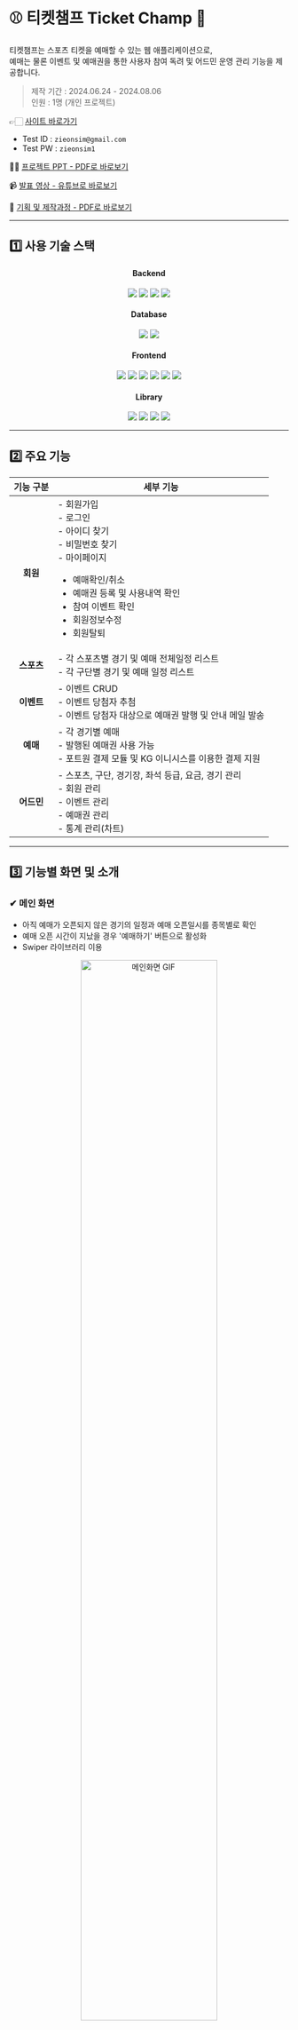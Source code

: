 # ⚾ 티켓챔프 Ticket Champ 🏀
티켓챔프는 스포츠 티켓을 예매할 수 있는 웹 애플리케이션으로,<br>
예매는 물론 이벤트 및 예매권을 통한 사용자 참여 독려 및 어드민 운영 관리 기능을 제공합니다.

> 제작 기간 : 2024.06.24 - 2024.08.06<br>
> 인원 : 1명 (개인 프로젝트)

👉🏻 [사이트 바로가기](http://49.142.157.251:9090/javaclassS8/)
- Test ID : `zieonsim@gmail.com`
- Test PW : `zieonsim1`

💁🏻 [프로젝트 PPT - PDF로 바로보기](https://drive.google.com/file/d/1bmj5CtD9-SUZuZjP3VzfuW1oEs7kOt9n/view?usp=sharing)
<br>

📹 [발표 영상 - 유튜브로 바로보기](https://youtu.be/gPB3dMz0ztY)

💭 [기획 및 제작과정 - PDF로 바로보기](https://docs.google.com/spreadsheets/d/1e1T5jBh-7tM7CjCwONiFs9F7OIGQVMUJmeAd8-6eK-Q/edit?usp=sharing)
<hr>

## 1️⃣ 사용 기술 스택
<div align="center">
<h4>Backend</h4>
<img src="https://img.shields.io/badge/Java8-007396?style=flat-square&logo=OpenJDK&logoColor=white">
<img src="https://img.shields.io/badge/Spring Framework-6DB33F?style=flat-square&logo=Spring&logoColor=white">
<img src="https://img.shields.io/badge/Spring Security-00AB77?style=flat-square&amp;logo=springsecurity&amp;logoColor=white">
<img src="https://img.shields.io/badge/apache tomcat-F8DC75?style=flat-square&amp;logo=apachetomcat&amp;logoColor=black">
<br>
  
<h4>Database</h4>
<img src="https://img.shields.io/badge/MySQL-4479A1?style=flat-square&logo=mysql&logoColor=white">
<img src="https://img.shields.io/badge/MyBatis-9EB0A2?style=flat-square&amp;logo=&amp;logoColor=white">
<br>
  
<h4>Frontend</h4>
<img src="https://img.shields.io/badge/javascript-F7DF1E?style=flat-square&logo=javascript&logoColor=black">
<img src="https://img.shields.io/badge/jquery-0769AD?style=flat-square&logo=jquery&logoColor=white">
<img src="https://img.shields.io/badge/JSP-BEFCFF?style=flat-square&amp;logo=&amp;logoColor=white">
<img src="https://img.shields.io/badge/html5-E34F26?style=flat-square&logo=html5&logoColor=white"> 
<img src="https://img.shields.io/badge/css-1572B6?style=flat-square&logo=css3&logoColor=white"> 
<img src="https://img.shields.io/badge/bootstrap-7952B3?style=flat-square&logo=bootstrap&logoColor=white">
<br>

<h4>Library</h4>
<img src="https://img.shields.io/badge/ckeditor4-0287D0?style=flat-square&logo=ckeditor4&logoColor=white">
<img src="https://img.shields.io/badge/PortOne-FF6633?style=flat-square&logo=PortOne&logoColor=white">
<img src="https://img.shields.io/badge/chartjs-FF6384?style=flat-square&logo=chartdotjs&logoColor=white">
<img src="https://img.shields.io/badge/swiper-6332F6?style=flat-square&logo=swiper&logoColor=white">
</div>
<hr>

## 2️⃣ 주요 기능
<div align="center">

| **기능 구분** | **세부 기능** |
|:---------------:|---------------|
| **회원**   | - 회원가입 <br> - 로그인 <br> - 아이디 찾기 <br> - 비밀번호 찾기 <br> - 마이페이지 <ul><li>예매확인/취소</li><li>예매권 등록 및 사용내역 확인</li><li>참여 이벤트 확인</li><li>회원정보수정</li><li>회원탈퇴</li></ul>  |
| **스포츠** | - 각 스포츠별 경기 및 예매 전체일정 리스트 <br> - 각 구단별 경기 및 예매 일정 리스트 |
| **이벤트** | - 이벤트 CRUD <br> - 이벤트 당첨자 추첨 <br> - 이벤트 당첨자 대상으로 예매권 발행 및 안내 메일 발송 |
| **예매**   | - 각 경기별 예매 <br> - 발행된 예매권 사용 가능 <br> - 포트원 결제 모듈 및 KG 이니시스를 이용한 결제 지원 |
| **어드민** | - 스포츠, 구단, 경기장, 좌석 등급, 요금, 경기 관리 <br> - 회원 관리 <br> - 이벤트 관리 <br> - 예매권 관리 <br> - 통계 관리(차트) |

</div>

<hr>

## 3️⃣ 기능별 화면 및 소개
### ✔ 메인 화면
- 아직 예매가 오픈되지 않은 경기의 일정과 예매 오픈일시를 종목별로 확인
- 예매 오픈 시간이 지났을 경우 '예매하기' 버튼으로 활성화
- Swiper 라이브러리 이용
<p align="center">
  <img src="https://github.com/user-attachments/assets/dab1d89d-3304-4cbe-9e2c-109eea887f35" alt="메인화면 GIF" width="70%">
</p>

### ✔ 회원가입
- 이메일, 비밀번호, 이름, 휴대폰 번호 입력
- 프론트엔드 유효성 검사 처리
- 입력한 이메일로 인증번호 발송(SMTP)
- 이메일 인증번호 발송 전 중복 체크
- Spring security를 이용한 비밀번호 암호화
<p align="center">
<img src="https://github.com/user-attachments/assets/83426e4e-da98-48a0-9633-f5f65972abd6" alt="회원가입 GIF" width="70%">
</p>

### ✔ 로그인
- 아이디 / 비밀번호 일치여부 확인
- 자동 로그인 구현
- 로그인 성공 시 홈화면으로 이동 및 헤더에 로그인한 이메일 아이디 노출
<p align="center">
<img src="https://github.com/user-attachments/assets/543a0e88-00fe-4b25-a2a3-31df71a919ff" alt="로그인 GIF" width="70%">
</p>

### ✔ 아이디 찾기
- 이름 + 휴대폰 번호 조합으로 이메일 아이디 찾기
- 계정이 존재할 경우 마스킹된 이메일 아이디와 가입일자를 안내
- 입력한 정보로 가입된 아이디가 여러 개일 경우 로그인할 아이디 선택 가능
<p align="center">
<img src="https://github.com/user-attachments/assets/f30608e5-0fa8-46f3-a23a-1dcbf73e6102" alt="아이디찾기 GIF" width="70%">
</p>

### ✔ 비밀번호 찾기
- 이름 + 이메일 아이디 조합으로 계정 유무 확인
- 계정이 존재할 경우 입력한 이메일로 인증번호 발송
- 인증번호 일치 시 새로운 비밀번호 설정 가능
<p align="center">
<img src="https://github.com/user-attachments/assets/f69b97a9-05c3-48db-b65e-c8c00770a63c" alt="비밀번호찾기 GIF" width="70%">
</p>

### ✔ 스포츠별 전체일정 / 구단별 예매하기 페이지
#### ☑️ 공통
예매가 오픈되기 전에는 오픈 예정 일시가 표시되며, 오픈 후에는 '예매하기' 버튼이 표시됨
#### ☑️ 스포츠별 전체 일정
오늘부터 이번 달 마지막 경기까지의 일정 확인
#### ☑️ 구단별 예매하기
- 오늘부터 다음 달 마지막 경기까지 선택한 구단의 홈 경기를 확인할 수 있음
- 오늘 경기의 경우, 예매 마감 시간이 지나면 일정에서 자동으로 제거
<p align="center">
<img src="https://github.com/user-attachments/assets/a8fe6727-eccf-4d1f-8911-1c6e4817e847" alt="스포츠별 전체일정 구단별 예매하기 페이지 GIF" width="70%">
</p>

#### ☑️ 실시간 예매 오픈 알림
당일 예매 오픈 경기 강조 표시로 신속한 티켓 구매 기회 제공
<p align="center">
<img src="https://github.com/user-attachments/assets/5ba397cf-7cca-4a98-9a7d-095127129bfc" alt="실시간 예매 오픈 알림" width="70%">
</p>

### ✔ 이벤트
- 이벤트 콘텐츠에 댓글 작성 시 이벤트 참여
- 본인 댓글만 수정 및 삭제 가능
- 댓글 삭제 시 이벤트 참여 철회
- 이벤트당 한 번만 댓글 작성 및 참여 가능
<p align="center">
<img src="https://github.com/user-attachments/assets/d5114717-2f9c-41c7-9881-dc4d42e96758" alt="이벤트 댓글 작성 수정 삭제 GIF" width="70%">
</p>

- 당첨자 발표 게시판에서 마스킹된 이메일 아이디로 당첨자 확인 가능
<p align="center">
<img src="https://github.com/user-attachments/assets/46ec10a6-3456-406f-9752-f664fbbc193b" alt="이벤트 당첨자 발표 확인 GIF" width="70%">
</p>

### ✔ 예매
#### ☑️ 날짜/회차 선택
1. 메인화면, 스포츠 전체일정, 구단별 예매 페이지에서 '예매하기' 클릭 시 새 창으로 예매 창 열림
2. 예매 창 접속 시 CAPTCHA 생성 및 검증
3. 보안문자 일치 시에만 다음 단계로 이동 가능
<p align="center">
<img src="https://github.com/user-attachments/assets/1b29af2b-fa42-454d-8f40-9be4546cbff3" alt="예매1 GIF" width="70%">
</p>

#### ☑️ 등급/좌석 선택
4. 좌석 등급 리스트에서 좌석 선택
5. 매수 선택 후 다음 단계로 이동
<p align="center">
<img src="https://github.com/user-attachments/assets/dcd148a8-be67-4ef4-8826-9fdaddd12fac" alt="예매2 GIF" width="70%">
</p>

#### ☑️ 권종/할인/매수 선택
6. 매수에 맞춰 원하는 권종 선택
7. 티켓 금액과 예매 수수료(장당 1,000원) 누적
8. 스포츠 예매권 선택 시, 마이페이지에서 등록한 예매권 사용 또는 새로 등록 후 사용 가능
9. 스포츠 예매권은 티켓 금액과 수수료 누적 제외
<p align="center">
<img src="https://github.com/user-attachments/assets/8ed1f06a-aba0-4b2b-920e-640cde6f74e3" alt="예매3 GIF" width="70%">
</p>

#### ☑️ 예매확인
10. 예매자 확인 및 취소기한/수수료 동의 후 결제 가능
11. 약관 미동의 시 결제 불가
<p align="center">
<img src="https://github.com/user-attachments/assets/8d0ef359-b5b8-466b-9849-be3df33b3e97" alt="예매4 GIF" width="70%">
</p>

#### ☑️ 결제
12. 포트원 결제 API로 결제 및 예매 처리
13. 예매권으로 결제 금액이 0원일 경우 결제 없이 예매만 진행
<p align="center">
<img src="https://github.com/user-attachments/assets/958e1c61-5467-4431-ba98-38a7a6e96f5b" alt="예매5 GIF" width="70%">
</p>

#### ☑️ 예매완료
14. 결제 완료 후 생성된 예매번호, 상세 좌석번호 등 확인 가능
15. 내역 프린트 및 PDF 저장 가능
16. '예매확인' 버튼 시 마이페이지 > 예매관리 > 예매확인/취소 > 예매확인 리스트로 이동
17. 예매확인 리스트에서 예매번호 시 상세 예매내역으로 이동
<p align="center">
<img src="https://github.com/user-attachments/assets/2062bcfd-a542-49ad-92bf-4dcbe8d0e66d" alt="예매6 GIF">
</p>

#### ☑️ 예매완료 메일 발송
18. 회원 메일로 예매 완료 메일이 발송됨
19. 메일 본문 내 '예매내역보기' 클릭 시 마이페이지 예매확인으로 이동
<p align="center">
<img src="https://github.com/user-attachments/assets/ea6d19f4-f3bc-4195-b6e8-ec719a929a7d" alt="예매완료메일" width="70%">
</p>

### ✔ 마이페이지
#### ☑️ 예매관리 > 예매확인/취소
- 예매내역 확인 및 취소마감시간 내 취소 가능
- 예매 익일부터 취소수수료 부과 및 예매 수수료 미반환
<p align="center">
<img src="https://github.com/user-attachments/assets/bb14328d-1ffe-4bee-bd8f-bb9c84f6975c" alt="예매확인취소 GIF" width="70%">
</p>

#### ☑️ 할인혜택 > 예매권
- 이벤트 당첨 시 회원 메일로 당첨 축하 안내와 예매권 번호가 발송됨
<p align="center">
<img src="https://github.com/user-attachments/assets/5bf27361-6806-44b3-9ef6-74864a6cd45a" alt="이벤트당첨안내메일" width="70%">
</p>

- 메일로 전달받은 예매권 번호 마이페이지에서 등록 가능
<p align="center">
<img src="https://github.com/user-attachments/assets/e8ee4c05-85ee-4aa0-9b63-a8536781597e" alt="예매권등록 GIF" width="70%">
</p>

#### ☑️ 회원정보관리 > 회원정보수정
- 비밀번호 확인 후 회원 정보 수정 가능, 불일치 시 변경 불가
- 이름과 휴대폰 번호만 수정할 수 있음
<p align="center">
<img src="https://github.com/user-attachments/assets/7bec0627-c708-4272-b125-8bab55606945" alt="회원정보수정 GIF" width="70%">
</p>

#### ☑️ 회원정보관리 > 회원정보수정 > 비밀번호 변경
- 현재 비밀번호와 신규 비밀번호, 신규 비밀번호 확인 입력 후 변경 가능
- 현재 비밀번호와 동일한 비밀번호로 변경 불가
<p align="center">
<img src="https://github.com/user-attachments/assets/92c9d11f-c4f7-48d0-93be-4b4dcbfe5b27" alt="비밀번호 변경 GIF" width="70%">
</p>

#### ☑️ 활동관리 > 참여 이벤트
- 본인이 응모한 이벤트와 응모일 확인 가능
<p align="center">
<img src="https://github.com/user-attachments/assets/7b305d1a-b2de-4a4c-8fbd-7d9ce9f217c3" alt="참여 이벤트" width="70%">
</p>

### ✔ 어드민
- 회원 등급 및 활동 상태 변경
- 스포츠 종목, 구단, 경기장, 경기, 요금, 좌석 등록 및 관리
- 예매 내역 확인 및 예매자가 아니더라도 예매 취소 가능
- 예매권 발행 및 사용 내역 확인
- 이벤트 콘텐츠 업로드 / 수정 / 삭제
- 이벤트 참여자 대상으로 추첨 및 당첨자 발표, 예매권 메일 발송

#### 1. 이벤트 업로드 ⬇️
<p align="center">
<img src="https://github.com/user-attachments/assets/afe49b34-9d69-4bd9-b80f-8fbc0e87d594" alt="이벤트업로드 GIF" width="70%">
</p>

#### 2. 이벤트 참여자 대상으로 추첨 및 당첨자 발표, 당첨 안내 및 예매권 메일 발송 ⬇️
<p align="center">
<img src="https://github.com/user-attachments/assets/0e181d89-7358-41ba-a082-c2fd03142d89" alt="추첨 및 당첨자 발표 GIF" width="70%">
</p>

#### 3. 이벤트 당첨자 발표 유저 페이지 ⬇️
<p align="center">
<img src="https://github.com/user-attachments/assets/4fdaa225-e2a9-4d8f-a2b5-065026390475" alt="당첨자 발표 유저 페이지 GIF" width="70%">
</p>


### ✔ 스포츠 핫이슈
- 실시간 스포츠 기사와 국내외 주요 경기 일정, KBO 팀 랭킹을 볼 수 있는 페이지
- 웹 크롤링을 위해 셀레니움 라이브러리 사용
- 진행 상황 표시와 재미있는 스포츠 사실들을 함께 제공하여 기다리는 동안 사용자의 관심을 유지
- 스포츠 기사 클릭 시 기사 링크로 이동함
<p align="center">
<img src="https://github.com/user-attachments/assets/d042d028-0b47-44b4-bf0b-f0dbcc0e97d4" alt="스포츠핫이슈 GIF" width="70%">
</p>
